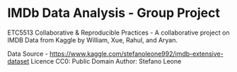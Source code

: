 # IMDb Data Analysis - Group Project
ETC5513 Collaborative & Reproducible Practices - 
A collaborative project on IMDB Data from Kaggle by William, Xue, Rahul, and Aryan.

Data Source - https://www.kaggle.com/stefanoleone992/imdb-extensive-dataset
Licence CC0: Public Domain
Author: Stefano Leone
